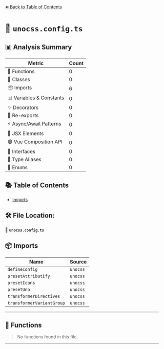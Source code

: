[⬅️ Back to Table of Contents](index.md)

# 📄 `unocss.config.ts`

## 📊 Analysis Summary

| Metric | Count |
|--------|-------|
| 🔧 Functions | 0 |
| 🧱 Classes | 0 |
| 📦 Imports | 6 |
| 📊 Variables & Constants | 0 |
| ✨ Decorators | 0 |
| 🔄 Re-exports | 0 |
| ⚡ Async/Await Patterns | 0 |
| 💠 JSX Elements | 0 |
| 🟢 Vue Composition API | 0 |
| 📐 Interfaces | 0 |
| 📑 Type Aliases | 0 |
| 🎯 Enums | 0 |

## 📚 Table of Contents

- [Imports](#imports)

## 🛠️ File Location:
📂 **`unocss.config.ts`**

## 📦 Imports

| Name | Source |
|------|--------|
| `defineConfig` | `unocss` |
| `presetAttributify` | `unocss` |
| `presetIcons` | `unocss` |
| `presetUno` | `unocss` |
| `transformerDirectives` | `unocss` |
| `transformerVariantGroup` | `unocss` |


---

## 🔧 Functions

> No functions found in this file.


---
